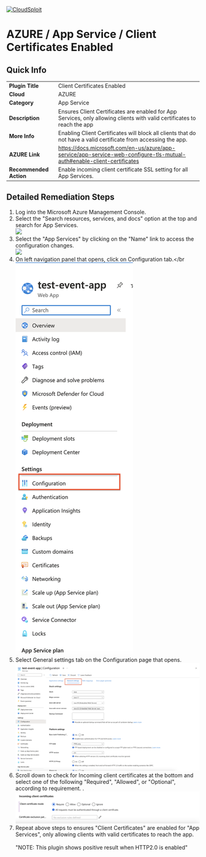 [![CloudSploit](https://cloudsploit.com/img/logo-new-big-text-100.png "CloudSploit")](https://cloudsploit.com)

# AZURE / App Service / Client Certificates Enabled

## Quick Info

| | |
|-|-|
| **Plugin Title** | Client Certificates Enabled |
| **Cloud** | AZURE |
| **Category** | App Service |
| **Description** | Ensures Client Certificates are enabled for App Services, only allowing clients with valid certificates to reach the app |
| **More Info** | Enabling Client Certificates will block all clients that do not have a valid certificate from accessing the app. |
| **AZURE Link** | https://docs.microsoft.com/en-us/azure/app-service/app-service-web-configure-tls-mutual-auth#enable-client-certificates |
| **Recommended Action** | Enable incoming client certificate SSL setting for all App Services. |

## Detailed Remediation Steps

1. Log into the Microsoft Azure Management Console.
2. Select the "Search resources, services, and docs" option at the top and search for App Services. </br> <img src="/resources/azure/appservice/client-certificates-enabled/step2.png"/>
3. Select the "App Services" by clicking on the "Name" link to access the configuration changes.</br> <img src="/resources/azure/appservice/client-certificates-enabled/step3.png"/>
4. On left navigation panel that opens, click on Configuration tab.</br <img src="/resources/azure/appservice/client-certificates-enabled/step4.png"/>
5. Select General settings tab on the Configuration page that opens. </br> <img src="/resources/azure/appservice/client-certificates-enabled/step5.png"/>
6. Scroll down to check for Incoming client certificates at the bottom and select one of the following "Required", "Allowed", or "Optional", according to requirement.
.</br> <img src="/resources/azure/appservice/client-certificates-enabled/step7.png"/>
7. Repeat above steps to ensures "Client Certificates" are enabled for "App Services", only allowing clients with valid certificates to reach the app. </br>
</br> "NOTE: This plugin shows positive result when HTTP2.0 is enabled"
